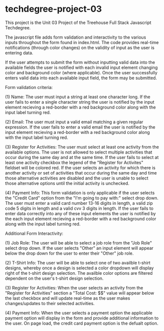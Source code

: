 # techdegree-project-03

This project is the Unit 03 Project of the Treehouse Full Stack Javascript Techdegree.

The javascript file adds form validation and interactivity to the various inputs throughout
the form found in index.html. The code provides real-time notifications (through color changes) on the validity of
input as the user is entering data.

If the user attempts to submit the form without inputting valid data into the available fields
the user is notified with each invalid input element changing color and background color (where applicable).
Once the user successfully enters valid data into each available input field, the form may be submitted.

Form validation criteria:
    
   (1) Name: The user must input a string at least one character long. If the user fails to enter a single character string the user is notified by the input element recieving a red-border with a red background color along with the input label turning red.
    
   (2) Email: The user must input a valid email matching a given regular expression. If the user fails to enter a valid email the user is notified by the input element recieving a red-border with a red background color along with the input label turning red.
    
   (3) Register for Activities: The user must select at least one activity from the available options. The user is not allowed to select multiple activities that occur during the same day and at the same time. If the user fails to select at least one activity checkbox the legend of the "Register for Activites" fieldset will be colored red. If the user selects an activity for which there is another activity or set of activities that occur during the same day and time those alternative activities are disabled and the user is unable to select those alternative options until the initial activity is unchecked.
    
   (4) Payment Info: This form validation is only applicable if the user selects the "Credit Card" option from the "I'm going to pay with:" select drop down. The user must enter a valid card number 13-16 digits in length, a valid zip code 5 digits in length and a valid cvv 3 digits in length. If the user fails to enter data correctly into any of these input elements the user is notified by the each input element recieving a red-border with a red background color along with the input label turning red.


Additional Form Interactivity:
   
   (1) Job Role: The user will be able to select a job role from the "Job Role" select drop down. If the user selects "Other" an input element will appear below the drop down for the user to enter their "Other" job role.
    
   (2) T-Shirt Info: The user will be able to select one of two availble t-shirt designs, whereby once a design is selected a color dropdown will display right of the t-shirt design selection. The availble color options are filtered dependent on the user's t-shirt design selection.
    
   (3) Register for Activities: When the user selects an activity from the "Register for Activities" section a "Total Cost: $$" value will appear below the last checkbox and will update real-time as the user makes changes/updates to their selected activities.
    
   (4) Payment Info: When the user selects a payment option the applicable payment option will display in the form and provide additional information to the user. On page load, the credit card payment option is the defualt option. 
    
    
    
